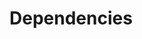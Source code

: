 Dependencies
============
<!--
Getting Started
  RequireJS and dependencies
  MakeEventedMethod, AOP hooks
  Importance of mixin order
  Basics
    Create a simple Model with mixins
    Create a simple View with mixins
  Application
    Create a layout
    Create a routes file
    Create a controller
    Wire it all up
  Provided interfaces
  Creating custom mixins
-->
